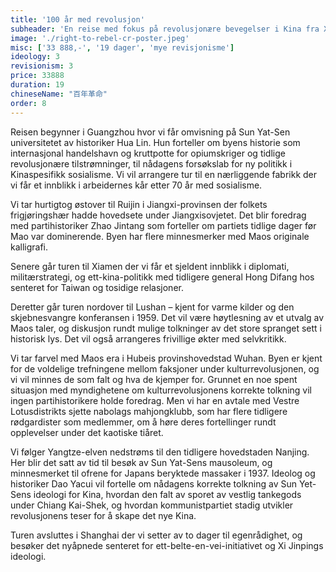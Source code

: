 ```yaml
---
title: '100 år med revolusjon'
subheader: 'En reise med fokus på revolusjonære bevegelser i Kina fra Xinhai-opprøret til Xi Jinping'
image: './right-to-rebel-cr-poster.jpeg'
misc: ['33 888,-', '19 dager', 'mye revisjonisme']
ideology: 3
revisionism: 3
price: 33888
duration: 19 
chineseName: "百年革命"
order: 8
---
```


Reisen begynner i Guangzhou hvor vi får omvisning på Sun Yat-Sen universitetet av historiker Hua Lin. Hun forteller om byens historie som internasjonal handelshavn og kruttpotte for opiumskriger og tidlige revolusjonære tilstrømninger, til nådagens forsøkslab for ny politikk i Kinaspesifikk sosialisme. Vi vil arrangere tur til en nærliggende fabrikk der vi får et innblikk i arbeidernes kår etter 70 år med sosialisme.

Vi tar hurtigtog østover til Ruijin i Jiangxi-provinsen der folkets frigjøringshær hadde hovedsete under Jiangxisovjetet. Det blir foredrag med partihistoriker Zhao Jintang som forteller om partiets tidlige dager før Mao var dominerende. Byen har flere minnesmerker med Maos originale kalligrafi.

Senere går turen til Xiamen der vi får et sjeldent innblikk i diplomati, militærstrategi, og ett-kina-politikk med tidligere general Hong Difang hos senteret for Taiwan og tosidige relasjoner.

Deretter går turen nordover til Lushan – kjent for varme kilder og den skjebnesvangre konferansen i 1959. Det vil være høytlesning av et utvalg av Maos taler, og diskusjon rundt mulige tolkninger av det store spranget sett i historisk lys. Det vil også arrangeres frivillige økter med selvkritikk.

Vi tar farvel med Maos era i Hubeis provinshovedstad Wuhan. Byen er kjent for de voldelige trefningene mellom faksjoner under kulturrevolusjonen, og vi vil minnes de som falt og hva de kjemper for. Grunnet en noe spent situasjon med myndighetene om kulturrevolusjonens korrekte tolkning vil ingen partihistorikere holde foredrag. Men vi har en avtale med Vestre Lotusdistrikts sjette nabolags mahjongklubb, som har flere tidligere rødgardister som medlemmer, om å høre deres fortellinger rundt opplevelser under det kaotiske tiåret.

Vi følger Yangtze-elven nedstrøms til den tidligere hovedstaden Nanjing. Her blir det satt av tid til besøk av Sun Yat-Sens mausoleum, og minnesmerket til ofrene for Japans beryktede massaker i 1937. Ideolog og historiker Dao Yacui vil fortelle om nådagens korrekte tolkning av Sun Yet-Sens ideologi for Kina, hvordan den falt av sporet av vestlig tankegods under Chiang Kai-Shek, og hvordan kommunistpartiet stadig utvikler revolusjonens teser for å skape det nye Kina.

Turen avsluttes i Shanghai der vi setter av to dager til egenrådighet, og besøker det nyåpnede senteret for ett-belte-en-vei-initiativet og Xi Jinpings ideologi.
